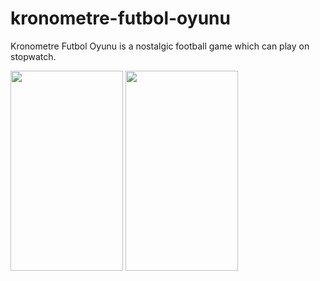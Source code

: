 # kronometre-futbol-oyunu
Kronometre Futbol Oyunu is a nostalgic football game which can play on stopwatch.

<div style="float:left">
  
<img src="https://user-images.githubusercontent.com/45872638/52004700-d1a07300-24d8-11e9-9848-c0680e598c2e.jpg" width="180px" height="320px">

<img src="https://user-images.githubusercontent.com/45872638/52004763-fe548a80-24d8-11e9-8d04-c9c481229ff1.jpg" width="180px" height="320px">

</div>

